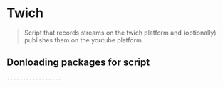 # Twich
> Script that records streams on the twich platform and (optionally) publishes them on the youtube platform.
## Donloading packages for script
```
-----------------
```
